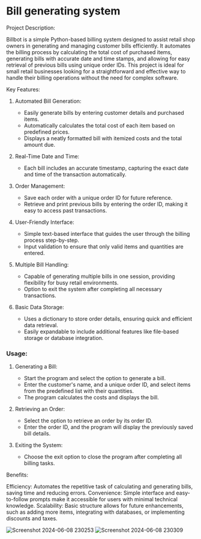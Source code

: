 # Bill generating system
Project Description: 

Billbot is a simple Python-based billing system designed to assist retail shop owners in generating and managing customer bills efficiently. It automates the billing process by calculating the total cost of purchased items, generating bills with accurate date and time stamps, and allowing for easy retrieval of previous bills using unique order IDs. This project is ideal for small retail businesses looking for a straightforward and effective way to handle their billing operations without the need for complex software.

Key Features:

1. Automated Bill Generation:
   - Easily generate bills by entering customer details and purchased items.
   - Automatically calculates the total cost of each item based on predefined prices.
   - Displays a neatly formatted bill with itemized costs and the total amount due.

2. Real-Time Date and Time:
   - Each bill includes an accurate timestamp, capturing the exact date and time of the transaction automatically.

3. Order Management:
   - Save each order with a unique order ID for future reference.
   - Retrieve and print previous bills by entering the order ID, making it easy to access past transactions.

4. User-Friendly Interface:
   - Simple text-based interface that guides the user through the billing process step-by-step.
   - Input validation to ensure that only valid items and quantities are entered.

5. Multiple Bill Handling:
   - Capable of generating multiple bills in one session, providing flexibility for busy retail environments.
   - Option to exit the system after completing all necessary transactions.

6. Basic Data Storage:
   - Uses a dictionary to store order details, ensuring quick and efficient data retrieval.
   - Easily expandable to include additional features like file-based storage or database integration.

### Usage:

1. Generating a Bill:
   - Start the program and select the option to generate a bill.
   - Enter the customer's name, and a unique order ID, and select items from the predefined list with their quantities.
   - The program calculates the costs and displays the bill.

2. Retrieving an Order:
   - Select the option to retrieve an order by its order ID.
   - Enter the order ID, and the program will display the previously saved bill details.

3. Exiting the System:
   - Choose the exit option to close the program after completing all billing tasks.

Benefits:

Efficiency: Automates the repetitive task of calculating and generating bills, saving time and reducing errors.
Convenience: Simple interface and easy-to-follow prompts make it accessible for users with minimal technical knowledge.
Scalability: Basic structure allows for future enhancements, such as adding more items, integrating with databases, or implementing discounts and taxes.


![Screenshot 2024-06-08 230253](https://github.com/abhishek2001kene/Bill-Generating-System/assets/148790300/b13b10f1-679a-4949-b22a-592f3498741d)
![Screenshot 2024-06-08 230309](https://github.com/abhishek2001kene/Bill-Generating-System/assets/148790300/050f7417-bad3-4dbf-85c5-179ca082d3de)

